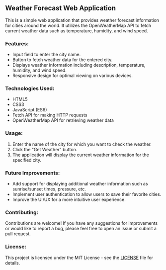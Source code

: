 ## Weather Forecast Web Application

This is a simple web application that provides weather forecast information for cities around the world. It utilizes the OpenWeatherMap API to fetch current weather data such as temperature, humidity, and wind speed.

### Features:
- Input field to enter the city name.
- Button to fetch weather data for the entered city.
- Displays weather information including description, temperature, humidity, and wind speed.
- Responsive design for optimal viewing on various devices.

### Technologies Used:
- HTML5
- CSS3
- JavaScript (ES6)
- Fetch API for making HTTP requests
- OpenWeatherMap API for retrieving weather data

### Usage:
1. Enter the name of the city for which you want to check the weather.
2. Click the "Get Weather" button.
3. The application will display the current weather information for the specified city.

### Future Improvements:
- Add support for displaying additional weather information such as sunrise/sunset times, pressure, etc.
- Implement user authentication to allow users to save their favorite cities.
- Improve the UI/UX for a more intuitive user experience.

### Contributing:
Contributions are welcome! If you have any suggestions for improvements or would like to report a bug, please feel free to open an issue or submit a pull request.

### License:
This project is licensed under the MIT License - see the [LICENSE](LICENSE) file for details.

